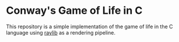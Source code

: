 # Conway's Game of Life in C

This repository is a simple implementation of the game of life in the C language using [raylib](https://www.raylib.com/) as a rendering pipeline.

